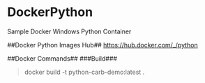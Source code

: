 # DockerPython
Sample Docker Windows Python Container

##Docker Python Images Hub##
<a href="https://hub.docker.com/_/python" target="_blank">https://hub.docker.com/_/python</a>

##Docker Commands##
###Build###
>docker build -t python-carb-demo:latest .
